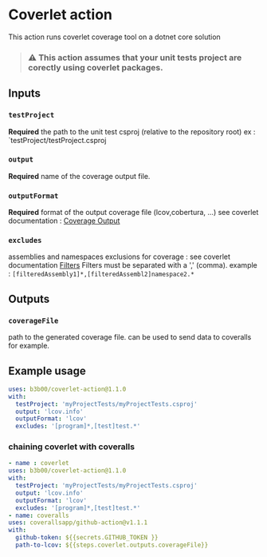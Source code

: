 # Coverlet action

This action runs coverlet coverage tool on a dotnet core solution

>### ⚠️ This action assumes that your unit tests project are corectly using coverlet packages.

## Inputs

### `testProject`

**Required** the path to the unit test csproj (relative to the repository root) ex :  `testProject/testProject.csproj

### `output` 

**Required** name of the coverage output file.

### `outputFormat`

**Required** format of the output coverage file (lcov,cobertura, ...) see coverlet documentation : [Coverage Output](https://github.com/coverlet-coverage/coverlet/blob/master/Documentation/GlobalTool.md#coverage-output)

### `excludes`

assemblies and namespaces exclusions for coverage : see coverlet documentation [Filters](https://github.com/coverlet-coverage/coverlet/blob/master/Documentation/GlobalTool.md#filters)
Filters must be separated with a ',' (comma).
example : ```[filteredAssembly1]*,[filteredAssembl2]namespace2.*```


## Outputs

### `coverageFile`
path to the generated coverage file. can be used to send data to coveralls for example.


## Example usage
```yaml
uses: b3b00/coverlet-action@1.1.0
with:
  testProject: 'myProjectTests/myProjectTests.csproj'
  output: 'lcov.info'
  outputFormat: 'lcov'
  excludes: '[program]*,[test]test.*'
```

### chaining coverlet with coveralls 


```yaml
- name : coverlet
uses: b3b00/coverlet-action@1.1.0
with:
  testProject: 'myProjectTests/myProjectTests.csproj'
  output: 'lcov.info'
  outputFormat: 'lcov'
  excludes: '[program]*,[test]test.*'
- name: coveralls      
uses: coverallsapp/github-action@v1.1.1
with:
  github-token: ${{secrets.GITHUB_TOKEN }} 
  path-to-lcov: ${{steps.coverlet.outputs.coverageFile}} 
```
